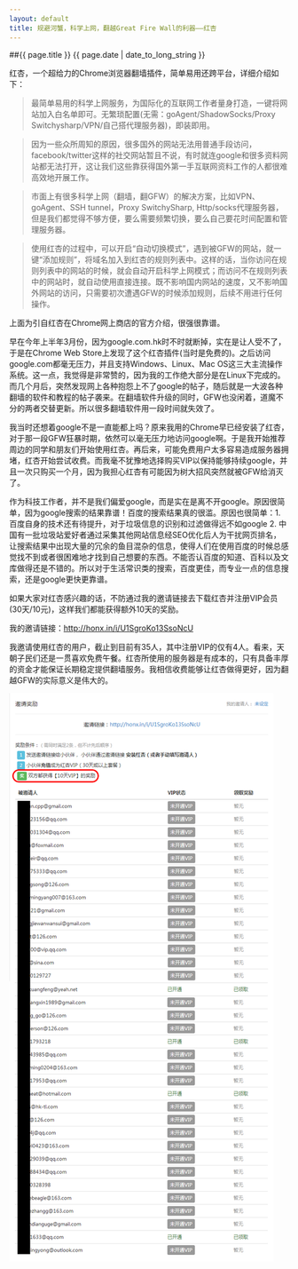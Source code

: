 ```yaml
---
layout: default
title: 规避河蟹，科学上网，翻越Great Fire Wall的利器——红杏
---
```

##{{ page.title }}
{{ page.date | date_to_long_string }}

红杏，一个超给力的Chrome浏览器翻墙插件，简单易用还跨平台，详细介绍如下：

>最简单易用的科学上网服务，为国际化的互联网工作者量身打造，一键将网站加入白名单即可。无繁琐配置(无需：goAgent/ShadowSocks/Proxy Switchysharp/VPN/自己搭代理服务器)，即装即用。

>因为一些众所周知的原因，很多国外的网站无法用普通手段访问，facebook/twitter这样的社交网站暂且不说，有时就连google和很多资料网站都无法打开，这让我们这些靠获得国外第一手互联网资料工作的人都很难高效地开展工作。

>市面上有很多科学上网（翻墙，翻GFW）的解决方案，比如VPN、goAgent、SSH tunnel，Proxy SwitchySharp, Http/socks代理服务器，但是我们都觉得不够方便，要么需要频繁切换，要么自己要花时间配置和管理服务器。

>使用红杏的过程中，可以开启“自动切换模式”，遇到被GFW的网站，就一键“添加规则”，将域名加入到红杏的规则列表中。这样的话，当你访问在规则列表中的网站的时候，就会自动开启科学上网模式；而访问不在规则列表中的网站时，就自动使用直接连接。既不影响国内网站的速度，又不影响国外网站的访问，只需要初次遭遇GFW的时候添加规则，后续不用进行任何操作。

上面为引自红杏在Chrome网上商店的官方介绍，很强很靠谱。

早在今年上半年3月份，因为google.com.hk时不时就断掉，实在是让人受不了，于是在Chrome Web Store上发现了这个红杏插件(当时是免费的)。之后访问google.com都毫无压力，并且支持Windows、Linux、Mac OS这三大主流操作系统。这一点，我觉得是非常赞的，因为我的工作绝大部分是在Linux下完成的。而几个月后，突然发现网上各种抱怨上不了google的帖子，随后就是一大波各种翻墙的软件和教程的帖子袭来。在翻墙软件升级的同时，GFW也没闲着，道魔不分的两者交替更新。所以很多翻墙软件用一段时间就失效了。

我当时还想着google不是一直能都上吗？原来我用的Chrome早已经安装了红杏，对于那一段GFW狂暴时期，依然可以毫无压力地访问google啊。于是我开始推荐周边的同学和朋友们开始使用红杏。再后来，可能免费用户太多容易造成服务器拥堵，红杏开始尝试收费。而我毫不犹豫地选择购买VIP以保持能够持续google，并且一次只购买一个月，因为我担心红杏有可能因为树大招风突然就被GFW给消灭了。

作为科技工作者，并不是我们偏爱google，而是实在是离不开google。原因很简单，因为google搜索的结果靠谱！百度的搜索结果真的很滥。原因也很简单：1. 百度自身的技术还有待提升，对于垃圾信息的识别和过滤做得远不如google 2. 中国有一批垃圾站爱好者通过采集其他网站信息经SEO优化后人为干扰网页排名，让搜索结果中出现大量的冗余的鱼目混杂的信息，使得人们在使用百度的时候总感觉找不到或者很困难地才找到自己想要的东西。不能否认百度的知道、百科以及文库做得还是不错的。所以对于生活常识类的搜索，百度更佳，而专业一点的信息搜索，还是google更快更靠谱。

如果大家对红杏感兴趣的话，不防通过我的邀请链接去下载红杏并注册VIP会员(30天/10元)，这样我们都能获得额外10天的奖励。

我的邀请链接：<http://honx.in/i/U1SgroKo13SsoNcU>

我邀请使用红杏的用户，截止到目前有35人，其中注册VIP的仅有4人。看来，天朝子民们还是一贯喜欢免费午餐。红杏所使用的服务器是有成本的，只有具备丰厚的资金才能保证长期稳定提供翻墙服务。我相信收费能够让红杏做得更好，因为翻越GFW的实际意义是伟大的。

![hongxing-gfw](/resource/hongxing.jpg)
